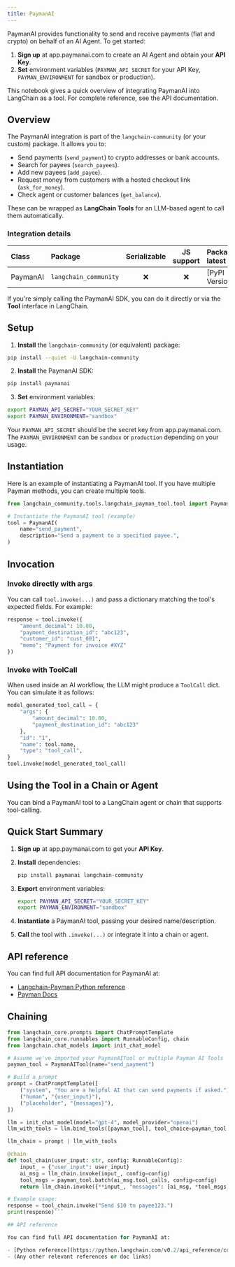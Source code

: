 ```yaml
---
title: PaymanAI
---
```


PaymanAI provides functionality to send and receive payments (fiat and crypto) on behalf of an AI Agent. To get started:

1. **Sign up** at app.paymanai.com to create an AI Agent and obtain your **API Key**.
2. **Set** environment variables (`PAYMAN_API_SECRET` for your API Key, `PAYMAN_ENVIRONMENT` for sandbox or production).

This notebook gives a quick overview of integrating PaymanAI into LangChain as a tool. For complete reference, see the API documentation.

## Overview

The PaymanAI integration is part of the `langchain-community` (or your custom) package. It allows you to:

- Send payments (`send_payment`) to crypto addresses or bank accounts.
- Search for payees (`search_payees`).
- Add new payees (`add_payee`).
- Request money from customers with a hosted checkout link (`ask_for_money`).
- Check agent or customer balances (`get_balance`).

These can be wrapped as **LangChain Tools** for an LLM-based agent to call them automatically.

### Integration details

| Class | Package | Serializable | JS support | Package latest |
| :--- | :--- | :---: | :---: | :--- |
| PaymanAI | `langchain_community` | ❌ | ❌ | [PyPI Version] |

If you're simply calling the PaymanAI SDK, you can do it directly or via the **Tool** interface in LangChain.

## Setup

1. **Install** the `langchain-community` (or equivalent) package:

```bash
pip install --quiet -U langchain-community
```

2. **Install** the PaymanAI SDK:

```bash
pip install paymanai
```

3. **Set** environment variables:

```bash
export PAYMAN_API_SECRET="YOUR_SECRET_KEY"
export PAYMAN_ENVIRONMENT="sandbox"
```

Your `PAYMAN_API_SECRET` should be the secret key from app.paymanai.com. The `PAYMAN_ENVIRONMENT` can be `sandbox` or `production` depending on your usage.

## Instantiation

Here is an example of instantiating a PaymanAI tool. If you have multiple Payman methods, you can create multiple tools.

```python
from langchain_community.tools.langchain_payman_tool.tool import PaymanAI

# Instantiate the PaymanAI tool (example)
tool = PaymanAI(
    name="send_payment",
    description="Send a payment to a specified payee.",
)
```

## Invocation

### Invoke directly with args

You can call `tool.invoke(...)` and pass a dictionary matching the tool's expected fields. For example:

```python
response = tool.invoke({
    "amount_decimal": 10.00,
    "payment_destination_id": "abc123",
    "customer_id": "cust_001",
    "memo": "Payment for invoice #XYZ"
})
```

### Invoke with ToolCall

When used inside an AI workflow, the LLM might produce a `ToolCall` dict. You can simulate it as follows:

```python
model_generated_tool_call = {
    "args": {
        "amount_decimal": 10.00,
        "payment_destination_id": "abc123"
    },
    "id": "1",
    "name": tool.name,
    "type": "tool_call",
}
tool.invoke(model_generated_tool_call)
```

## Using the Tool in a Chain or Agent

You can bind a PaymanAI tool to a LangChain agent or chain that supports tool-calling.

## Quick Start Summary

1. **Sign up** at app.paymanai.com to get your **API Key**.
2. **Install** dependencies:

   ```bash
   pip install paymanai langchain-community
   ```

3. **Export** environment variables:

   ```bash
   export PAYMAN_API_SECRET="YOUR_SECRET_KEY"
   export PAYMAN_ENVIRONMENT="sandbox"
   ```

4. **Instantiate** a PaymanAI tool, passing your desired name/description.
5. **Call** the tool with `.invoke(...)` or integrate it into a chain or agent.

## API reference

You can find full API documentation for PaymanAI at:

- [Langchain-Payman Python reference](https://pypi.org/project/langchain-payman-tool/)
- [Payman Docs](https://docs.paymanai.com)

## Chaining

```python
from langchain_core.prompts import ChatPromptTemplate
from langchain_core.runnables import RunnableConfig, chain
from langchain.chat_models import init_chat_model

# Assume we've imported your PaymanAITool or multiple Payman AI Tools
payman_tool = PaymanAITool(name="send_payment")

# Build a prompt
prompt = ChatPromptTemplate([
    ("system", "You are a helpful AI that can send payments if asked."),
    ("human", "{user_input}"),
    ("placeholder", "{messages}"),
])

llm = init_chat_model(model="gpt-4", model_provider="openai")
llm_with_tools = llm.bind_tools([payman_tool], tool_choice=payman_tool.name)

llm_chain = prompt | llm_with_tools

@chain
def tool_chain(user_input: str, config: RunnableConfig):
    input_ = {"user_input": user_input}
    ai_msg = llm_chain.invoke(input_, config=config)
    tool_msgs = payman_tool.batch(ai_msg.tool_calls, config=config)
    return llm_chain.invoke({**input_, "messages": [ai_msg, *tool_msgs]}, config=config)

# Example usage:
response = tool_chain.invoke("Send $10 to payee123.")
print(response)```

## API reference

You can find full API documentation for PaymanAI at:

- [Python reference](https://python.langchain.com/v0.2/api_reference/community/tools/langchain_community.tools.langchain_payman_tool.tool.PaymanAI.html)
- (Any other relevant references or doc links)
